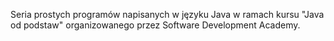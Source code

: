 Seria prostych programów napisanych w języku Java w ramach kursu "Java od podstaw" organizowanego przez Software Development Academy.

